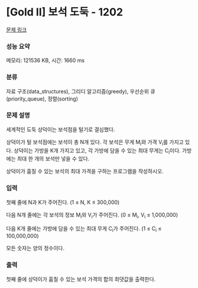 # [Gold II] 보석 도둑 - 1202 

[문제 링크](https://www.acmicpc.net/problem/1202) 

### 성능 요약

메모리: 121536 KB, 시간: 1660 ms

### 분류

자료 구조(data_structures), 그리디 알고리즘(greedy), 우선순위 큐(priority_queue), 정렬(sorting)

### 문제 설명

<p>세계적인 도둑 상덕이는 보석점을 털기로 결심했다.</p>

<p>상덕이가 털 보석점에는 보석이 총 N개 있다. 각 보석은 무게 M<sub>i</sub>와 가격 V<sub>i</sub>를 가지고 있다. 상덕이는 가방을 K개 가지고 있고, 각 가방에 담을 수 있는 최대 무게는 C<sub>i</sub>이다. 가방에는 최대 한 개의 보석만 넣을 수 있다.</p>

<p>상덕이가 훔칠 수 있는 보석의 최대 가격을 구하는 프로그램을 작성하시오.</p>

### 입력 

 <p>첫째 줄에 N과 K가 주어진다. (1 ≤ N, K ≤ 300,000)</p>

<p>다음 N개 줄에는 각 보석의 정보 M<sub>i</sub>와 V<sub>i</sub>가 주어진다. (0 ≤ M<sub>i</sub>, V<sub>i</sub> ≤ 1,000,000)</p>

<p>다음 K개 줄에는 가방에 담을 수 있는 최대 무게 C<sub>i</sub>가 주어진다. (1 ≤ C<sub>i</sub> ≤ 100,000,000)</p>

<p>모든 숫자는 양의 정수이다.</p>

### 출력 

 <p>첫째 줄에 상덕이가 훔칠 수 있는 보석 가격의 합의 최댓값을 출력한다.</p>

